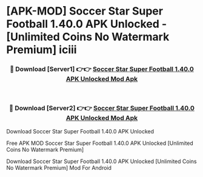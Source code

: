# [APK-MOD] Soccer Star Super Football 1.40.0 APK Unlocked - [Unlimited Coins No Watermark Premium] iciii



<div align="center">
<h3>🔴 Download [Server1] 👉👉 <a href="https://momento.my/?title=Soccer_Star_Super_Football_1.40.0_APK_Unlocked">Soccer Star Super Football 1.40.0 APK Unlocked Mod Apk</a></h3><br>

<h3>🔴 Download [Server2] 👉👉 <a href="https://momento.my/?title=Soccer_Star_Super_Football_1.40.0_APK_Unlocked">Soccer Star Super Football 1.40.0 APK Unlocked Mod Apk</a></h3>
</div>



Download Soccer Star Super Football 1.40.0 APK Unlocked 

Free APK MOD Soccer Star Super Football 1.40.0 APK Unlocked [Unlimited Coins No Watermark Premium]

Download Soccer Star Super Football 1.40.0 APK Unlocked [Unlimited Coins No Watermark Premium] Mod For Android
